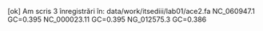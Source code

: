 [ok] Am scris 3 înregistrări în: data/work/itsediii/lab01/ace2.fa
NC_060947.1     GC=0.395
NC_000023.11    GC=0.395
NG_012575.3     GC=0.386
